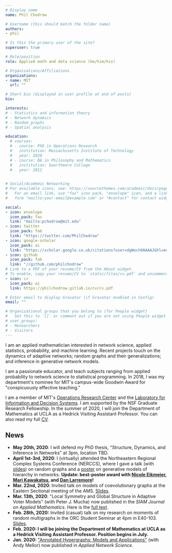 ```yaml
---
# Display name
name: Phil Chodrow

# Username (this should match the folder name)
authors:
- phil

# Is this the primary user of the site?
superuser: true

# Role/position
role: Applied math and data science (he/him/his)

# Organizations/Affiliations
organizations:
- name: MIT
  url: ""

# Short bio (displayed in user profile at end of posts)
bio: 

interests:
# - Statistics and information theory
# - Network dynamics
# - Random graphs
# - Spatial analysis

education:
  # courses:
  # - course: PhD in Operations Research
  #   institution: Massachusetts Institute of Technology
  #   year: 2020
  # - course: BA in Philosophy and Mathematics
  #   institution: Swarthmore College
  #   year: 2012
  

# Social/Academic Networking
# For available icons, see: https://sourcethemes.com/academic/docs/page-builder/#icons
#   For an email link, use "fas" icon pack, "envelope" icon, and a link in the
#   form "mailto:your-email@example.com" or "#contact" for contact widget.

social:
- icon: envelope
  icon_pack: fas
  link: "mailto:pchodrow@mit.edu"
- icon: twitter
  icon_pack: fab
  link: "https://twitter.com/PhilChodrow"
- icon: google-scholar
  icon_pack: ai
  link: "https://scholar.google.co.uk/citations?user=dgWoch0AAAAJ&hl=en&oi=ao"
- icon: github
  icon_pack: fab
  link: "//github.com/philchodrow"
# Link to a PDF of your resume/CV from the About widget.
# To enable, copy your resume/CV to `static/files/cv.pdf` and uncomment the lines below.
- icon: cv
  icon_pack: ai
  link: https://philchodrow.gitlab.io/cv/cv.pdf

# Enter email to display Gravatar (if Gravatar enabled in Config)
email: ""

# Organizational groups that you belong to (for People widget)
#   Set this to `[]` or comment out if you are not using People widget.
# user_groups:
# - Researchers
# - Visitors
---
```


I am an applied mathematician interested in network science, applied statistics, probability, and machine learning. Recent projects touch on the dynamics of adaptive networks; random graphs and their generalizations; and inference in generative network models. 

I am a passionate educator, and teach subjects ranging from applied probability to network science to statistical programming. In 2018, I was my department's nominee for MIT's campus-wide Goodwin Award for "conspicuously effective teaching." 

I am a member of MIT's [Operations Research Center](https://www.mit.edu/~orc/) and the [Laboratory for Information and Decision Systems](https://lids.mit.edu/).  I am supported by the NSF Graduate Research Fellowship. In the summer of 2020, I will join the Department of Mathematics at UCLA as a Hedrick Visiting Assistant Professor. You can also read my full [CV](https://philchodrow.gitlab.io/cv/cv.pdf).

## News

- **May 20th, 2020**: I will defend my PhD thesis, "Structure, Dynamics, and Inference in Networks" at 3pm, location TBD.
- **April 1st-3rd, 2020**: I (virtually) attended the Northeastern Regional Complex Systems Conference (NERCCS), where I gave a talk (with [slides](https://philchodrow.github.io/talks/multigraph_moments/NERCCS_2020)) on random graphs and a [poster](https://philchodrow.github.io/talks/networked_endorsements/NERCCS_2020_poster.pdf) on generative models of hierarchy in networks. **Update: best-poster award with [Nicole Eikmeier](https://eikmeier.sites.grinnell.edu/), [Mari Kawakatsu](https://scholar.princeton.edu/ctarnita/people/mari-kawakatsu), and [Dan Larremore](https://larremorelab.github.io/)!** 
- **Mar. 22nd, 2020**: Invited talk on models of coevolutionary graphs at the Eastern Sectional meeting of the AMS. [Slides](https://philchodrow.github.io/talks/coevolutionary_graphs/index).  
- **Mar. 13th, 2020**: "Local Symmetry and Global Structure in Adaptive Voter Models" (with Peter J. Mucha) now published in the *SIAM Journal on Applied Mathematics*. Here is the [full text](/papers/chodrow_mucha_2020.pdf).  
- **Feb. 28th, 2020:** Invited (casual) talk on my research on moments of random multigraphs in the ORC Student Seminar at 4pm in E40-103. [Slides](/slides/multigraph_moments_long.pdf). 
- **Feb. 2020: I will be joining the Department of Mathematics at UCLA as a Hedrick Visiting Assistant Professor. Position begins in July.**
- **Jan. 2020:** ["Annotated Hypergraphs: Models and Applications"](https://link.springer.com/article/10.1007/s41109-020-0252-y) (with Andy Mellor) now published in *Applied Network Science*.

